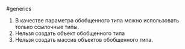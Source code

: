 #generics 
1. В качестве параметра обобщенного типа можно использовать только ссылочные типы.
2. Нельзя создать объект обобщенного типа
3. Нельзя создать массив объектов обобщенного типа.